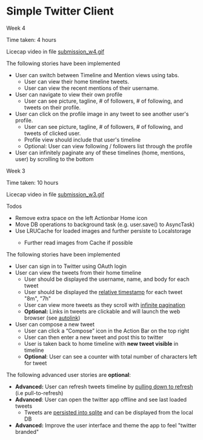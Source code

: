 <h1>Simple Twitter Client</h1>

<p>Week 4</p>
<p>Time taken:  4 hours</p>
<p>Licecap video in file <a href="https://github.com/rayleeriver/twitter_client/blob/master/submission_w4.gif">submission_w4.gif</a></p>

<p>The following stories have been implemented</p>

<ul>
    <li>User can switch between Timeline and Mention views using tabs.
        <ul>
            <li>User can view their home timeline tweets.</li>
            <li>User can view the recent mentions of their username.</li>
        </ul>
    </li>
    <li>User can navigate to view their own profile
        <ul>
            <li>User can see picture, tagline, # of followers, # of following, and tweets on their profile.</li>
        </ul>
    </li>
    <li>User can click on the profile image in any tweet to see another user's profile.
        <ul>
            <li>User can see picture, tagline, # of followers, # of following, and tweets of clicked user.</li>
            <li>Profile view should include that user's timeline</li>
            <li>Optional: User can view following / followers list through the profile</li>
        </ul>
    </li>
    <li>User can infinitely paginate any of these timelines (home, mentions, user) by scrolling to the bottom</li>
</ul>

<p>Week 3</p>
<p>Time taken:  10 hours</p>
<p>Licecap video in file <a href="https://github.com/rayleeriver/twitter_client/blob/master/submission_w3.gif">submission_w3.gif</a></p>

<p>Todos</p>
<ul>
<li>Remove extra space on the left Actionbar Home icon</li>
<li>Move DB operations to background task (e.g. user.save() to AsyncTask)</li>
<li>Use LRUCache for loaded images and further persiste to Localstorage</li>
<ul>
<li>Further read images from Cache if possible</li>
</ul>
</ul>

<p>The following stories have been implemented</p>

<ul>
<li>User can sign in to Twitter using OAuth login</li>
<li>User can view the tweets from their home timeline

<ul>
<li>User should be displayed the username, name, and body for each tweet</li>
<li>User should be displayed the <a href="https://gist.github.com/nesquena/f786232f5ef72f6e10a7">relative timestamp</a> for each tweet "8m", "7h"</li>
<li>User can view more tweets as they scroll with <a href="http://guides.codepath.com/android/Endless-Scrolling-with-AdapterViews">infinite pagination</a></li>
<li><strong>Optional:</strong> Links in tweets are clickable and will launch the web browser (see <a href="http://guides.codepath.com/android/Working-with-the-TextView#autolinking-urls">autolink</a>)</li>
</ul></li>
<li>User can compose a new tweet

<ul>
<li>User can click a “Compose” icon in the Action Bar on the top right</li>
<li>User can then enter a new tweet and post this to twitter</li>
<li>User is taken back to home timeline with <strong>new tweet visible</strong> in timeline</li>
<li><strong>Optional</strong>: User can see a counter with total number of characters left for tweet</li>
</ul></li>
</ul>

<p>The following advanced user stories are <strong>optional</strong>:</p>

<ul>
<li><strong>Advanced:</strong> User can refresh tweets timeline by <a href="http://guides.codepath.com/android/Implementing-Pull-to-Refresh-Guide">pulling down to refresh</a> (i.e pull-to-refresh)</li>
<li><strong>Advanced</strong>: User can open the twitter app offline and see last loaded tweets

<ul>
<li>Tweets are <a href="http://guides.codepath.com/android/ActiveAndroid-Guide">persisted into sqlite</a> and can be displayed from the local DB</li>
</ul></li>
<li><strong>Advanced:</strong> Improve the user interface and theme the app to feel "twitter branded"</li>
</ul>
